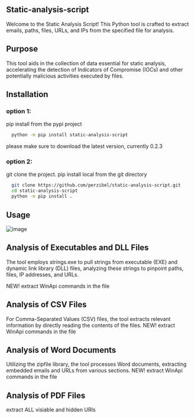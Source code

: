 
## Static-analysis-script 
Welcome to the Static Analysis Script! This Python tool is crafted to extract emails, paths, files, URLs, and IPs from the specified file for analysis.
## Purpose
This tool aids in the collection of data essential for static analysis, accelerating the detection of Indicators of Compromise (IOCs) and other potentially malicious activities executed by files.
## Installation

### option 1:
pip install from the pypi project
```bash
  python -m pip install static-analysis-script
```
please make sure to download the latest version, currently 0.2.3

### option 2:
git clone the project.
pip install local from the git directory
```bash
  git clone https://github.com/perzibel/static-analysis-script.git
  cd static-analysis-script
  python -m pip install .
```
    
## Usage

![image](https://github.com/perzibel/static-analysis-script/assets/58742092/2734c00a-3f4d-4f36-bed4-48e72e8656a9)


## Analysis of Executables and DLL Files
The tool employs strings.exe to pull strings from executable (EXE) and dynamic link library (DLL) files, analyzing these strings to pinpoint paths, files, IP addresses, and URLs.

NEW! extract WinApi commands in the file 

## Analysis of CSV Files
For Comma-Separated Values (CSV) files, the tool extracts relevant information by directly reading the contents of the files.
NEW! extract WinApi commands in the file 
## Analysis of Word Documents
Utilizing the zipfile library, the tool processes Word documents, extracting embedded emails and URLs from various sections.
NEW! extract WinApi commands in the file 
## Analysis of PDF Files
extract ALL visiable and hidden URIs
